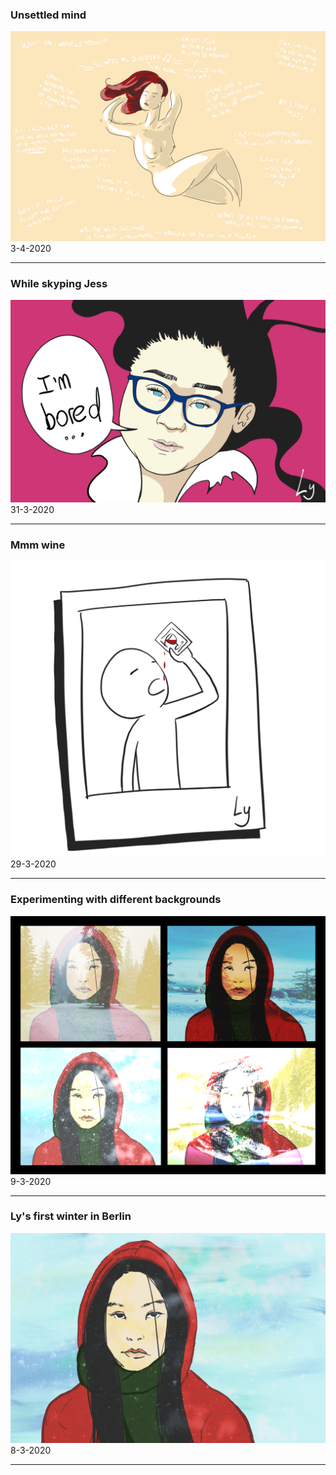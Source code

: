 ### Unsettled mind

![unsettled-mind](../images/unsettled-mind.png)    
3-4-2020

---

### While skyping Jess

![jess-march-2020](../images/jess-march2020.png)    
31-3-2020

---

### Mmm wine

![man-drink-photo](../images/mm-wine.png)    
29-3-2020

---


### Experimenting with different backgrounds

![experimenting-bg](../images/experiment-bg.png)    
9-3-2020

---

### Ly's first winter in Berlin

![ly-winter-2020](../images/ly-winter-2020.png)    
8-3-2020

---